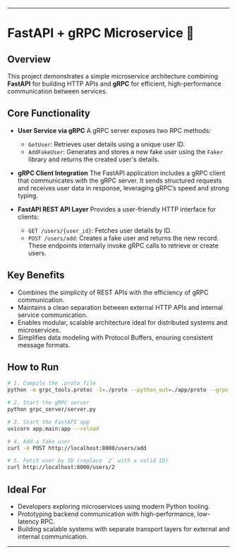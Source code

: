 
---

# FastAPI + gRPC Microservice 🚀

## Overview

This project demonstrates a simple microservice architecture combining **FastAPI** for building HTTP APIs and **gRPC** for efficient, high-performance communication between services.

## Core Functionality

* **User Service via gRPC**
  A gRPC server exposes two RPC methods:

  * `GetUser`: Retrieves user details using a unique user ID.
  * `AddFakeUser`: Generates and stores a new fake user using the `Faker` library and returns the created user's details.

* **gRPC Client Integration**
  The FastAPI application includes a gRPC client that communicates with the gRPC server. It sends structured requests and receives user data in response, leveraging gRPC’s speed and strong typing.

* **FastAPI REST API Layer**
  Provides a user-friendly HTTP interface for clients:

  * `GET /users/{user_id}`: Fetches user details by ID.
  * `POST /users/add`: Creates a fake user and returns the new record.
    These endpoints internally invoke gRPC calls to retrieve or create users.

## Key Benefits

* Combines the simplicity of REST APIs with the efficiency of gRPC communication.
* Maintains a clean separation between external HTTP APIs and internal service communication.
* Enables modular, scalable architecture ideal for distributed systems and microservices.
* Simplifies data modeling with Protocol Buffers, ensuring consistent message formats.

## How to Run

```bash
# 1. Compile the .proto file
python -m grpc_tools.protoc -I=./proto --python_out=./app/proto --grpc_python_out=./app/proto ./proto/user.proto

# 2. Start the gRPC server
python grpc_server/server.py

# 3. Start the FastAPI app
uvicorn app.main:app --reload

# 4. Add a fake user
curl -X POST http://localhost:8000/users/add

# 5. Fetch user by ID (replace `2` with a valid ID)
curl http://localhost:8000/users/2
```

## Ideal For

* Developers exploring microservices using modern Python tooling.
* Prototyping backend communication with high-performance, low-latency RPC.
* Building scalable systems with separate transport layers for external and internal communication.

---
